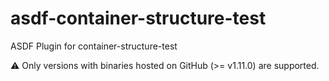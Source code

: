 # asdf-container-structure-test

ASDF Plugin for container-structure-test

⚠️ Only versions with binaries hosted on GitHub (>= v1.11.0) are supported.

